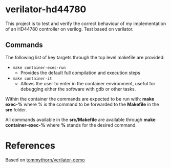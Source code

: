 # verilator-hd44780

This project is to test and verify the correct behaviour of my implementation of
an HD44780 controller on verilog. Test based on verilator.


## Commands

The following list of key targets through the top level makefile are provided:

- ```make container-exec-run```
    - Provides the default full compilation and execution steps
- ```make container-it```
    - Allows the user to enter in the container environment, useful for debugging
    either the software with gdb or other tasks.

Within the container the commands are expected to be run with: **make exec-%**
where % is the command to be forwarded to the **Makefile** in the **src** folder.

All commands available in the **src/Makefile** are available through **make container-exec-%**
where **%** stands for the desired command.

# References
Based on [tommythorn/verilator-demo](https://github.com/tommythorn/verilator-demo)
